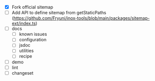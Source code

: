 - [x] Fork official sitemap
- [ ] Add API to define sitemap from getStaticPaths (https://github.com/Fryuni/inox-tools/blob/main/packages/sitemap-ext/index.ts)
- [ ] docs
  - [ ] known issues
  - [ ] configuration
  - [ ] jsdoc
  - [ ] utilities
  - [ ] recipe
- [ ] demo
- [ ] lint
- [ ] changeset